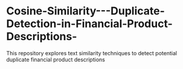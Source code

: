 # Cosine-Similarity---Duplicate-Detection-in-Financial-Product-Descriptions-
This repository  explores text similarity techniques to detect potential duplicate financial product descriptions
